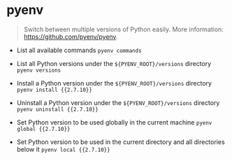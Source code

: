 # pyenv
> Switch between multiple versions of Python easily.
> More information: <https://github.com/pyenv/pyenv>.

- List all available commands
`pyenv commands`

- List all Python versions under the `${PYENV_ROOT}/versions` directory
`pyenv versions`

- Install a Python version under the `${PYENV_ROOT}/versions` directory
`pyenv install {{2.7.10}}`

- Uninstall a Python version under the `${PYENV_ROOT}/versions` directory
`pyenv uninstall {{2.7.10}}`

- Set Python version to be used globally in the current machine
`pyenv global {{2.7.10}}`

- Set Python version to be used in the current directory and all directories below it
`pyenv local {{2.7.10}}`
